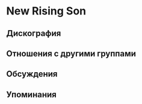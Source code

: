 # New Rising Son



## Дискография


## Отношения с другими группами


## Обсуждения


## Упоминания


